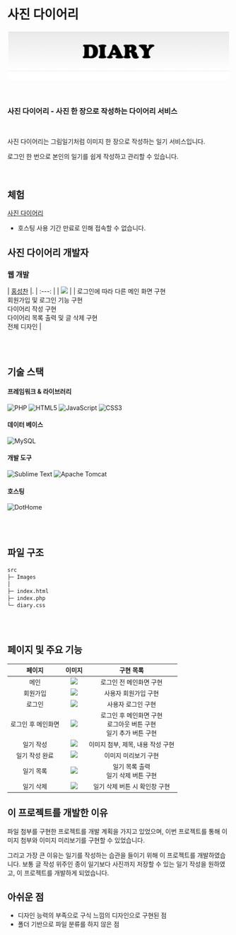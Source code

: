 <!-- # 한 장 사진의 다이어리 (simple_diray)
사진 한 장으로 일기를 작성할 수 있습니다. 추억을 기록해 보세요.

## 프로젝트 기술
* 사진 한 장을 이용한 다이어리   
    * PHP, JAVASCRIPT, CSS, MySQL
    * 다이어리 게시글 등록 시 사진 파일 미리보기 가능
    * 회원가입 시 비밀번호 암호화 (BCRYPT, HASH)

## 스크린샷 추가

### 1. 기본화면
![1](https://user-images.githubusercontent.com/39434913/89522973-12d7b880-d81d-11ea-93d8-a8c016bae993.PNG)

### 2. 회원가입
![2](https://user-images.githubusercontent.com/39434913/89522977-1408e580-d81d-11ea-8af1-e2b4604dfff5.PNG)

### 3. 로그인
![3](https://user-images.githubusercontent.com/39434913/89522978-14a17c00-d81d-11ea-895e-44dabf9fed61.PNG)

### 4. 로그인 이후 기본화면
![4](https://user-images.githubusercontent.com/39434913/89522980-14a17c00-d81d-11ea-96b8-33e6c0fb29bc.PNG)

### 5. 다이어리 기록 화면
![5](https://user-images.githubusercontent.com/39434913/89522981-153a1280-d81d-11ea-9479-e70c87180450.PNG)

### 6. 다이어리 기록 후 화면
![6](https://user-images.githubusercontent.com/39434913/89522983-153a1280-d81d-11ea-9275-86c17df35048.PNG)

### 7. 다이어리 기록 후 기본 화면
![7](https://user-images.githubusercontent.com/39434913/89522985-15d2a900-d81d-11ea-8f19-86d19d6cfacd.PNG)

### 8. 다이어리 삭제 버튼 클릭
![8](https://user-images.githubusercontent.com/39434913/89522986-166b3f80-d81d-11ea-9f71-77363369a65c.PNG)

### 9. 다이어리 삭제 후 기본 화면
![4](https://user-images.githubusercontent.com/39434913/89522980-14a17c00-d81d-11ea-96b8-33e6c0fb29bc.PNG) -->

# 사진 다이어리

<p align="center">
  <img
  src="https://github.com/Hschan2/ToyProject/blob/master/simple_diary/images/banner.png?raw=true"
  width="500" />
</p>

<br/>

### **사진 다이어리** - 사진 한 장으로 작성하는 다이어리 서비스

<br/>

사진 다이어리는 그림일기처럼 이미지 한 장으로 작성하는 일기 서비스입니다.   

로그인 한 번으로 본인의 일기를 쉽게 작성하고 관리할 수 있습니다.   

<br/>

## 체험
[사진 다이어리]()
* 호스팅 사용 기간 만료로 인해 접속할 수 없습니다.   

## 사진 다이어리 개발자

### 웹 개발
| [홍성찬](https://github.com/Hschan2) |.
| :---: |
| ![](https://avatars.githubusercontent.com/u/39434913?v=4) |
| 로그인에 따라 다른 메인 화면 구현 <br/> 회원가입 및 로그인 기능 구현 <br/> 다이어리 작성 구현 <br/> 다이어리 목록 출력 및 글 삭제 구현 <br/> 전체 디자인 |

<br/>
<br/>

## 기술 스택

#### 프레임워크 & 라이브러리
![PHP](https://img.shields.io/badge/php-%23777BB4.svg?style=for-the-badge&logo=php&logoColor=white)
![HTML5](https://img.shields.io/badge/html5-%23E34F26.svg?style=for-the-badge&logo=html5&logoColor=white)
![JavaScript](https://img.shields.io/badge/javascript-%23323330.svg?style=for-the-badge&logo=javascript&logoColor=%23F7DF1E)
![CSS3](https://img.shields.io/badge/css3-%231572B6.svg?style=for-the-badge&logo=css3&logoColor=white)

#### 데이터 베이스
![MySQL](https://img.shields.io/badge/mysql-%2300f.svg?style=for-the-badge&logo=mysql&logoColor=white)

#### 개발 도구
![Sublime Text](https://img.shields.io/badge/sublime_text-%23575757.svg?style=for-the-badge&logo=sublime-text&logoColor=important)
![Apache Tomcat](https://img.shields.io/badge/apache%20tomcat-%23F8DC75.svg?style=for-the-badge&logo=apache-tomcat&logoColor=black)

#### 호스팅
![DotHome](https://img.shields.io/badge/DotHome-000000?style=flat-square&logo=DotHome&logoColor=white)

<br/>
<br/>

## 파일 구조
```
src
├─ Images
│
├─ index.html
├─ index.php
└─ diary.css
```

<br/>
<br/>

## 페이지 및 주요 기능
|페이지|이미지|구현 목록|
|:---:|:---:|:---:|
|메인|<img src="https://user-images.githubusercontent.com/39434913/89522973-12d7b880-d81d-11ea-93d8-a8c016bae993.PNG" width="100" />|로그인 전 메인화면 구현|
|회원가입|<img src="https://user-images.githubusercontent.com/39434913/89522977-1408e580-d81d-11ea-8af1-e2b4604dfff5.PNG" width="100" />|사용자 회원가입 구현|
|로그인|<img src="https://user-images.githubusercontent.com/39434913/89522978-14a17c00-d81d-11ea-895e-44dabf9fed61.PNG" width="100" />|사용자 로그인 구현|
|로그인 후 메인화면|<img src="https://user-images.githubusercontent.com/39434913/89522980-14a17c00-d81d-11ea-96b8-33e6c0fb29bc.PNG" width="100" />|로그인 후 메인화면 구현 <br/> 로그아웃 버튼 구현 <br/> 일기 추가 버튼 구현|
|일기 작성|<img src="https://user-images.githubusercontent.com/39434913/89522981-153a1280-d81d-11ea-9479-e70c87180450.PNG" width="100" />|이미지 첨부, 제목, 내용 작성 구현|
|일기 작성 완료|<img src="https://user-images.githubusercontent.com/39434913/89522983-153a1280-d81d-11ea-9275-86c17df35048.PNG" width="100" />|이미지 미리보기 구현|
|일기 목록|<img src="https://user-images.githubusercontent.com/39434913/89522985-15d2a900-d81d-11ea-8f19-86d19d6cfacd.PNG" width="100" />|일기 목록 출력 <br/> 일기 삭제 버튼 구현|
|일기 삭제|<img src="https://user-images.githubusercontent.com/39434913/89522986-166b3f80-d81d-11ea-9f71-77363369a65c.PNG" width="100" />|일기 삭제 버튼 시 확인창 구현|

## 이 프로젝트를 개발한 이유
파일 첨부를 구현한 프로젝트를 개발 계획을 가지고 있었으며, 이번 프로젝트를 통해 이미지 첨부와 이미지 미리보기를 구현할 수 있었습니다.   

그리고 가장 큰 이유는 일기를 작성하는 습관을 들이기 위해 이 프로젝트를 개발하였습니다. 보통 글 작성 위주인 종이 일기보다 사진까지 저장할 수 있는 일기 작성을 원하였고, 이 프로젝트를 개발하게 되었습니다.   

## 아쉬운 점
* 디자인 능력의 부족으로 구식 느낌의 디자인으로 구현된 점
* 폴더 기반으로 파일 분류를 하지 않은 점